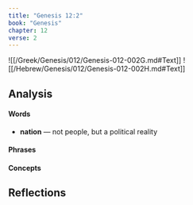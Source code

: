 ```yaml
---
title: "Genesis 12:2"
book: "Genesis"
chapter: 12
verse: 2
---
```

![[/Greek/Genesis/012/Genesis-012-002G.md#Text]]
![[/Hebrew/Genesis/012/Genesis-012-002H.md#Text]]

## Analysis

#### Words
- **nation** — not people, but a political reality

#### Phrases

#### Concepts

## Reflections
